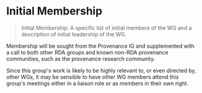 # Initial Membership

> Initial Membership: A specific list of initial members of the WG and
> a description of initial leadership of the WG.

Membership will be sought from the Provenance IG and supplemented with a call to both other RDA groups and known non-RDA provenance communities, such as the provenance research community.

Since this group's work is likely to be highly relevant to, or even directed by, other WGs, it may be sensible to have other WG members attend this group's meetings either in a liaison role or as members in their own right.